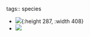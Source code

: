 tags:: species
- ![](https://peach-geographical-bat-397.mypinata.cloud/ipfs/QmQoyraEM9fNWTLGKTu4AxJsjnmkY8j81jcr2gS3Goy6Km){:height 287, :width 408}
- ![](https://peach-geographical-bat-397.mypinata.cloud/ipfs/QmfFSoUeS9wJEc6fbCopeAWhRkUAJ5UMuXwkLKBdfBJL7C)